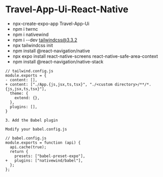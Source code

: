 # Travel-App-Ui-React-Native
- npx-create-expo-app Travel-App-Ui
- npm i twrnc
- npm i nativewind
- npm i --dev tailwindcss@3.3.2
- npx tailwindcss init
- npm install @react-navigation/native
- npx expo install react-native-screens react-native-safe-area-context
- npm install @react-navigation/native-stack
```
// tailwind.config.js
module.exports = {
- content: [],
+ content: ["./App.{js,jsx,ts,tsx}", "./<custom directory>/**/*.{js,jsx,ts,tsx}"],
  theme: {
    extend: {},
  },
  plugins: [],
}

3. Add the Babel plugin

Modify your babel.config.js

// babel.config.js
module.exports = function (api) {
  api.cache(true);
  return {
    presets: ["babel-preset-expo"],
+   plugins: ["nativewind/babel"],
  };
};
```

